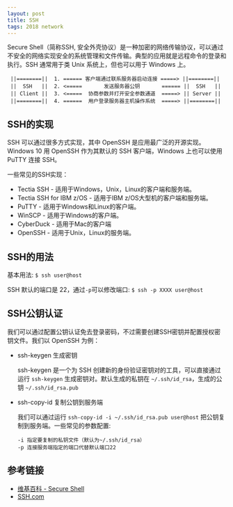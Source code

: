 ```yaml
---
layout: post
title: SSH
tags: 2018 network
---
```


Secure Shell（简称SSH, 安全外壳协议）是一种加密的网络传输协议，可以通过不安全的网络实现安全的系统管理和文件传输。典型的应用就是远程命令的登录和执行。SSH 通常用于类 Unix 系统上，但也可以用于 Windows 上。

```plain
 ||========||  1. ====== 客户端通过联系服务器启动连接 =====> ||========||
 ||  SSH   ||  2. <=====       发送服务器公钥       ====== ||  SSH   ||
 || Client ||  3. <=====  协商参数并打开安全参数通道  =====> || Server ||
 ||========||  4. ======  用户登录服务器主机操作系统  =====> ||========||
```

## SSH的实现

SSH 可以通过很多方式实现，其中 OpenSSH 是应用最广泛的开源实现。Windows 10 用 OpenSSH 作为其默认的 SSH 客户端，Windows 上也可以使用 PuTTY 连接 SSH。

一些常见的SSH实现：

- Tectia SSH  - 适用于Windows，Unix，Linux的客户端和服务端。
- Tectia SSH for IBM z/OS - 适用于IBM z/OS大型机的客户端和服务端。
- PuTTY - 适用于Windows和Linux的客户端。
- WinSCP - 适用于Windows的客户端。
- CyberDuck - 适用于Mac的客户端
- OpenSSH - 适用于Unix，Linux的服务端。

## SSH的用法

基本用法: `$ ssh user@host`

SSH 默认的端口是 22，通过`-p`可以修改端口: `$ ssh -p XXXX user@host`

## SSH公钥认证

我们可以通过配置公钥认证免去登录密码，不过需要创建SSH密钥并配置授权密钥文件。我们以 OpenSSH 为例：

- ssh-keygen 生成密钥

  ssh-keygen 是一个为 SSH 创建新的身份验证密钥对的工具，可以直接通过运行 `ssh-keygen` 生成密钥对。默认生成的私钥在 `~/.ssh/id_rsa`，生成的公钥 `~/.ssh/id_rsa.pub`

- ssh-copy-id 复制公钥到服务端

  我们可以通过运行 `ssh-copy-id -i ~/.ssh/id_rsa.pub user@host` 把公钥复制到服务端。一些常见的参数配置:

  ```plain
  -i 指定要复制的私钥文件（默认为~/.ssh/id_rsa）
  -p 连接服务端指定的端口代替默认端口22
  ```

## 参考链接

- [维基百科 - Secure Shell](https://en.wikipedia.org/wiki/Secure_Shell)
- [SSH.com](https://www.ssh.com/ssh/)
